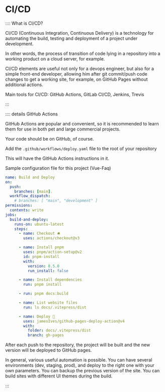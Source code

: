 # CI/CD

:::: What is CI/CD?

CI/CD (Continuous Integration, Continuous Delivery) is a technology for automating the build, testing and deployment of a project under development.

In other words, the process of transition of code lying in a repository into a working product on a cloud server, for example.

CI/CD elements are useful not only for a devops engineer, but also for a simple front-end developer, allowing him after git commit/push code changes to get a working site, for example, on GitHub Pages without additional actions.

Main tools for CI/CD: GitHub Actions, GitLab CI/CD, Jenkins, Trevis

:::

:::: details GitHub Actions

GitHub Actions are popular and convenient, so it is recommended to learn them for use in both pet and large commercial projects.

Your code should be on GitHub, of course.

Add the `.github/workflows/deploy.yaml` file to the root of your repository

This will have the GitHub Actions instructions in it.

Sample configuration file for this project (Vue-Faq)

```yaml
name: Build and Deploy
on:
  push:
    branches: [main].
  workflow_dispatch:
    # branches: [ "main", "development" ]
permissions:
  contents: write
jobs:
  build-and-deploy:
    runs-on: ubuntu-latest
    steps:
      - name: Checkout 🛎️
        uses: actions/checkout@v3

      - name: Install pnpm
        uses: pnpm/action-setup@v2
        id: pnpm-install
        with:
          version: 8.5.0
          run_install: false

      - name: Install dependencies
        run: pnpm install

      - run: pnpm docs:build

      - name: List website files
        run: ls docs/.vitepress/dist

      - name: Deploy 🚀
        uses: jamesIves/github-pages-deploy-action@v4
        with:
          folder: docs/.vitepress/dist
          branch: gh-pages
```

After each push to the repository, the project will be built and the new version will be deployed to GitHub pages.

In general, various useful automation is possible. You can have several environments (dev, staging, prod), and deploy to the right one with your own parameters. You can backup the previous version of the site. You can build sites with different UI themes during the build.

:::
